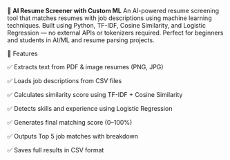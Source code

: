 **🤖 AI Resume Screener with Custom ML**
An AI-powered resume screening tool that matches resumes with job descriptions using machine learning techniques. Built using Python, TF-IDF, Cosine Similarity, and Logistic Regression — no external APIs or tokenizers required. Perfect for beginners and students in AI/ML and resume parsing projects.

📌 Features

✅ Extracts text from PDF & image resumes (PNG, JPG)

✅ Loads job descriptions from CSV files

✅ Calculates similarity score using TF-IDF + Cosine Similarity

✅ Detects skills and experience using Logistic Regression

✅ Generates final matching score (0–100%)

✅ Outputs Top 5 job matches with breakdown

✅ Saves full results in CSV format
